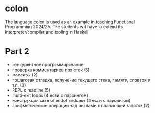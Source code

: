# colon


The language colon is used as an example in teaching Functional Programming 2024/25. The students will have to extend its interpreter/compiler and tooling in Haskell

# Part 2


- конкурентное программирование:
- проверка комментариев про стек (3)
- массивы (2)
- пошаговая отладка, получение текущего стека, памяти, словаря и т.п. (3)
- REPL с readline (5)
- multi-exit loops (4 если с парсингом)
- конструкция case of endof endcase (3 если с парсингом)
- арифметические операции над числами с плавающей запятой (2)
